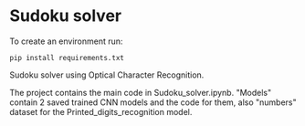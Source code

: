 # Sudoku solver

To create an environment run:
```
pip install requirements.txt
```

Sudoku solver using Optical Character Recognition.

The project contains the main code in Sudoku_solver.ipynb.
"Models" contain 2 saved trained CNN models and the code for them, also "numbers" dataset for the Printed_digits_recognition model.
